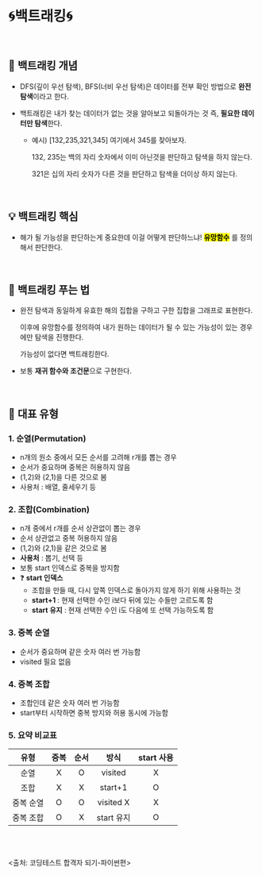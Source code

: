 # 🌀백트래킹🌀
<br>

## 🔎 백트래킹 개념
- DFS(깊이 우선 탐색), BFS(너비 우선 탐색)은 데이터를 전부 확인 방법으로 **완전 탐색**이라고 한다.
  
- 백트래킹은 내가 찾는 데이터가 없는 것을 알아보고 되돌아가는 것 즉, **필요한 데이터만 탐색**한다.
  - 예시) [132,235,321,345] 여기에서 345를 찾아보자.
    
    132, 235는 백의 자리 숫자에서 이미 아닌것을 판단하고 탐색을 하지 않는다.

    321은 십의 자리 숫자가 다른 것을 판단하고 탐색을 더이상 하지 않는다.
<br>

## 💡 백트래킹 핵심
- 해가 될 가능성을 판단하는게 중요한데 이걸 어떻게 판단하느냐!
   <mark style='background-color:yellow'>**유망함수**</mark> 를 정의해서 판단한다.
<br>

## 📝 백트래킹 푸는 법
- 완전 탐색과 동일하게 유효한 해의 집합을 구하고 구한 집합을 그래프로 표현한다.

  이후에 유망함수를 정의하여 내가 원하는 데이터가 될 수 있는 가능성이 있는 경우에만 탐색을 진행한다.

  가능성이 없다면 백트래킹한다.

- 보통 **재귀 함수와 조건문**으로 구현한다.
<br>

## 📍 대표 유형
### 1. 순열(Permutation)
- n개의 원소 중에서 모든 순서를 고려해 r개를 뽑는 경우
- 순서가 중요하며 중복은 허용하지 않음
- (1,2)와 (2,1)을 다른 것으로 봄
- 사용처 : 배열, 줄세우기 등

### 2. 조합(Combination)
- n개 중에서 r개를 순서 상관없이 뽑는 경우
- 순서 상관없고 중복 허용하지 않음
- (1,2)와 (2,1)을 같은 것으로 봄
- **사용처** : 뽑기, 선택 등
- 보통 start 인덱스로 중복을 방지함
- ❓ **start 인덱스**
  - 조합을 만들 때, 다시 앞쪽 인덱스로 돌아가지 않게 하기 위해 사용하는 것
  - **start+1** : 현재 선택한 수인 i보다 뒤에 있는 수들만 고르도록 함
  - **start 유지** : 현재 선택한 수인 i도 다음에 또 선택 가능하도록 함
  
### 3. 중복 순열
- 순서가 중요하며 같은 숫자 여러 번 가능함
- visited 필요 없음

### 4. 중복 조합
- 조합인데 같은 숫자 여러 번 가능함
- start부터 시작하면 중복 방지와 허용 동시에 가능함
  
### 5. 요약 비교표
|유형|중복|순서|방식|start 사용|
|:---:|:---:|:---:|:---:|:---:|
|순열|X|O|visited|X|
|조합|X|X|start+1|O|
|중복 순열|O|O|visited X|X|
|중복 조합|O|X|start 유지|O|

<br></br>

<출처: 코딩테스트 합격자 되기-파이썬편>
<br>
